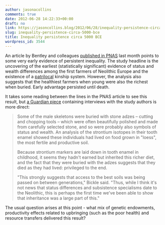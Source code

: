 ```yaml
---
author: jasonacollins
comments: true
date: 2012-06-28 14:22:33+00:00
draft: no
link: https://jasoncollins.blog/2012/06/28/inequality-persistence-circa-5000-bce/
slug: inequality-persistence-circa-5000-bce
title: Inequality persistence circa 5000 BCE
wordpress_id: 3544
---
```


An article by Bentley and colleagues [published in PNAS](http://www.pnas.org/cgi/doi/10.1073/pnas.1113710109) last month points to some very early evidence of persistent inequality. The study headline is the uncovering of the earliest (statistically significant) evidence of status and wealth differences among the first farmers of Neolithic Europe and the existence of a [patrilocal](http://en.wikipedia.org/wiki/Patrilocal_residence) kinship system. However, the analysis also suggests that the healthiest farmers when young were also the richest when buried. Early advantage persisted until death.

It takes some reading between the lines in the PNAS article to see this result, but [a Guardian piece](http://www.guardian.co.uk/science/2012/may/28/daddy-rich-inherited-wealth-agriculture) containing interviews with the study authors is more direct:


<blockquote>Some of the male skeletons were buried with stone adzes – cutting and chopping tools – which were often beautifully polished and made from carefully selected stone, and so were probably also symbols of status and wealth. An analysis of the strontium isotopes in their tooth enamel showed these individuals had lived on food grown in "loess", the most fertile and productive soil.

Because strontium markers are laid down in tooth enamel in childhood, it seems they hadn't earned but inherited this richer diet, and the fact that they were buried with the adzes suggests that they died as they had lived: privileged to the end.

"This strongly suggests that access to the best soils was being passed on between generations," Bickle said. "Thus, while I think it's not news that status differences and subsistence specialisms date to the Neolithic, this is perhaps the first time we've been able to show that inheritance was a large part of this."</blockquote>


The usual question arises at this point - what mix of genetic endowments, productivity effects related to upbringing (such as the poor health) and resource transfers delivered this result?

